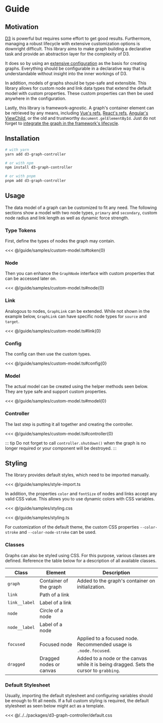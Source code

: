 # Guide

## Motivation

[D3](https://d3js.org/) is powerful but requires some effort to get good results.
Furthermore, managing a robust lifecycle with extensive customization options is downright difficult.
This library aims to make graph building a declarative task and provide an abstraction layer for the complexity of D3.

It does so by using an [extensive configuration](/config/) as the basis for creating graphs.
Everything should be configurable in a declarative way that is understandable without insight into the inner workings of D3.

In addition, models of graphs should be type-safe and extensible.
This library allows for custom node and link data types that extend the default model with custom properties.
These custom properties can then be used anywhere in the configuration.

Lastly, this library is framework-agnostic.
A graph's container element can be retrieved by any means, including [Vue's refs](https://v3.vuejs.org/guide/component-template-refs.html), [React's refs](https://reactjs.org/docs/refs-and-the-dom.html), [Angular's ViewChild](https://angular.io/api/core/ViewChild), or the old and trustworthy `document.gelElementById`.
Just do not forget to [integrate the graph in the framework's lifecycle](/api/#shutdown).

## Installation

```bash
# with yarn
yarn add d3-graph-controller

# or with npm
npm install d3-graph-controller

# or with pnpm
pnpm add d3-graph-controller
```

## Usage

The data model of a graph can be customized to fit any need.
The following sections show a model with two node types, `primary` and `secondary`, custom node radius and link length as well as dynamic force strength.

### Type Tokens

First, define the types of nodes the graph may contain.

<<< @/guide/samples/custom-model.ts#token{0}

### Node

Then you can enhance the `GraphNode` interface with custom properties that can be accessed later on.

<<< @/guide/samples/custom-model.ts#node{0}

### Link

Analogous to nodes, `GraphLink` can be extended.
While not shown in the example below, `GraphLink` can have specific node types for `source` and `target`.

<<< @/guide/samples/custom-model.ts#link{0}

### Config

The config can then use the custom types.

<<< @/guide/samples/custom-model.ts#config{0}

### Model

The actual model can be created using the helper methods seen below.
They are type safe and support custom properties.

<<< @/guide/samples/custom-model.ts#model{0}

### Controller

The last step is putting it all together and creating the controller.

<<< @/guide/samples/custom-model.ts#controller{0}

::: tip
Do not forget to call `controller.shutdown()` when the graph is no longer required or your component will be destroyed.
:::

## Styling

The library provides default styles, which need to be imported manually.

<<< @/guide/samples/style-import.ts

In addition, the properties `color` and `fontSize` of nodes and links accept any valid CSS value.
This allows you to use dynamic colors with CSS variables.

<<< @/guide/samples/styling.css

<<< @/guide/samples/styling.ts

For customization of the default theme, the custom CSS properties `--color-stroke` and `--color-node-stroke` can be used.

### Classes

Graphs can also be styled using CSS.
For this purpose, various classes are defined.
Reference the table below for a description of all available classes.

| Class         | Element                 | Description                                                                             |
| ------------- | ----------------------- | --------------------------------------------------------------------------------------- |
| `graph`       | Container of the graph  | Added to the graph's container on initialization.                                       |
| `link`        | Path of a link          |                                                                                         |
| `link__label` | Label of a link         |                                                                                         |
| `node`        | Circle of a node        |                                                                                         |
| `node__label` | Label of a node         |                                                                                         |
| `focused`     | Focused node            | Applied to a focused node. Recommended usage is `.node.focused`.                        |
| `dragged`     | Dragged nodes or canvas | Added to a node or the canvas while it is being dragged. Sets the cursor to `grabbing`. |

### Default Stylesheet

Usually, importing the default stylesheet and configuring variables should be enough to fit all needs.
If a full custom styling is required, the default stylesheet as seen below might act as a template.

<<< @/../../packages/d3-graph-controller/default.css
